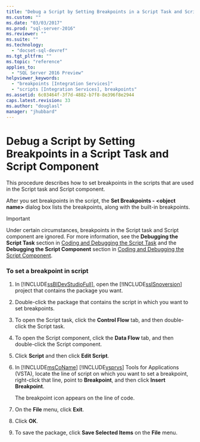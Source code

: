 ```yaml
---
title: "Debug a Script by Setting Breakpoints in a Script Task and Script Component | Microsoft Docs"
ms.custom: ""
ms.date: "03/03/2017"
ms.prod: "sql-server-2016"
ms.reviewer: ""
ms.suite: ""
ms.technology: 
  - "docset-sql-devref"
ms.tgt_pltfrm: ""
ms.topic: "reference"
applies_to: 
  - "SQL Server 2016 Preview"
helpviewer_keywords: 
  - "breakpoints [Integration Services]"
  - "scripts [Integration Services], breakpoints"
ms.assetid: 6c03464f-3f7d-4882-b7f8-8e396f8e2944
caps.latest.revision: 33
ms.author: "douglasl"
manager: "jhubbard"
---
```

# Debug a Script by Setting Breakpoints in a Script Task and Script Component
  This procedure describes how to set breakpoints in the scripts that are used in the Script task and Script component.  
  
 After you set breakpoints in the script, the **Set Breakpoints - \<object name>** dialog box lists the breakpoints, along with the built-in breakpoints.  
  
> [!IMPORTANT]  
>  Under certain circumstances, breakpoints in the Script task and Script component are ignored. For more information, see the **Debugging the Script Task** section in [Coding and Debugging the Script Task](../../integration-services/extending-packages-scripting/task/coding-and-debugging-the-script-task.md) and the **Debugging the Script Component** section in [Coding and Debugging the Script Component](../../integration-services/extending-packages-scripting/data-flow-script-component/coding-and-debugging-the-script-component.md).  
  
### To set a breakpoint in script  
  
1.  In [!INCLUDE[ssBIDevStudioFull](../../analysis-services/includes/ssbidevstudiofull-md.md)], open the [!INCLUDE[ssISnoversion](../../advanced-analytics/r-services/includes/ssisnoversion-md.md)] project that contains the package you want.  
  
2.  Double-click the package that contains the script in which you want to set breakpoints.  
  
3.  To open the Script task, click the **Control Flow** tab, and then double-click the Script task.  
  
4.  To open the Script component, click the **Data Flow** tab, and then double-click the Script component.  
  
5.  Click **Script** and then click **Edit Script**.  
  
6.  In [!INCLUDE[msCoName](../../advanced-analytics/r-services/tutorials/includes/msconame-md.md)] [!INCLUDE[vsprvs](../../analysis-services/multidimensional-models/includes/vsprvs-md.md)] Tools for Applications (VSTA), locate the line of script on which you want to set a breakpoint, right-click that line, point to **Breakpoint**, and then click **Insert Breakpoint**.  
  
     The breakpoint icon appears on the line of code.  
  
7.  On the **File** menu, click **Exit**.  
  
8.  Click **OK**.  
  
9. To save the package, click **Save Selected Items** on the **File** menu.  
  
  